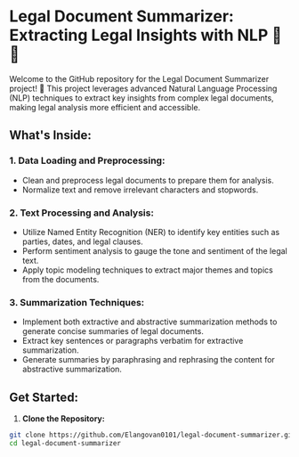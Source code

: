 # Legal Document Summarizer: Extracting Legal Insights with NLP 📜💡

Welcome to the GitHub repository for the Legal Document Summarizer project! 🌟 This project leverages advanced Natural Language Processing (NLP) techniques to extract key insights from complex legal documents, making legal analysis more efficient and accessible.

## What's Inside:

### 1. Data Loading and Preprocessing:
- Clean and preprocess legal documents to prepare them for analysis.
- Normalize text and remove irrelevant characters and stopwords.

### 2. Text Processing and Analysis:
- Utilize Named Entity Recognition (NER) to identify key entities such as parties, dates, and legal clauses.
- Perform sentiment analysis to gauge the tone and sentiment of the legal text.
- Apply topic modeling techniques to extract major themes and topics from the documents.

### 3. Summarization Techniques:
- Implement both extractive and abstractive summarization methods to generate concise summaries of legal documents.
- Extract key sentences or paragraphs verbatim for extractive summarization.
- Generate summaries by paraphrasing and rephrasing the content for abstractive summarization.

## Get Started:
1. **Clone the Repository:**
```bash
git clone https://github.com/Elangovan0101/legal-document-summarizer.git
cd legal-document-summarizer
